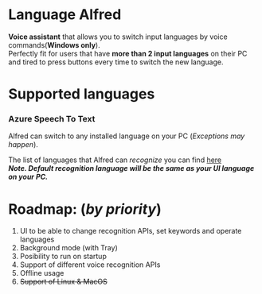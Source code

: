 # Language Alfred
**Voice assistant** that allows you to switch input languages by voice commands(**Windows only**).<br>
Perfectly fit for users that have **more than 2 input languages** on their PC and tired to press buttons every time to switch the new language.

# Supported languages
### Azure Speech To Text
Alfred can switch to any installed language on your PC (*Exceptions may happen*).

The list of languages that Alfred can *recognize* you can find [here](https://docs.microsoft.com/en-us/azure/cognitive-services/speech-service/language-support?tabs=speechtotext#speech-to-text)<br>
**_Note. Default recognition language will be the same as your UI language on your PC._**

<!--# How to build & use it

Just run :)

<!--To be able to use it you have to create [Azure speech-to-text](https://docs.microsoft.com/en-us/azure/cognitive-services/speech-service/speech-to-text) instance in Azure Portal and paste credentials in User Secrets to match format provided below.

```
{
  "SubsribtionKey": "value",
  "Region": "value"
}
```-->

# **Roadmap: (*by priority*)**
1. UI to be able to change recognition APIs, set keywords and operate languages
2. Background mode (with Tray)
3. Posibility to run on startup
4. Support of different voice recognition APIs
5. Offline usage
6. ~~Support of Linux & MacOS~~

